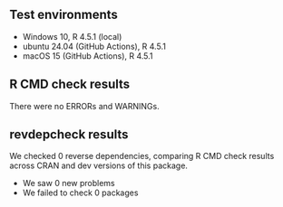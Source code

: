 ## Test environments
* Windows 10, R 4.5.1 (local)
* ubuntu 24.04 (GitHub Actions), R 4.5.1
* macOS 15 (GitHub Actions), R 4.5.1

## R CMD check results
There were no ERRORs and WARNINGs.

## revdepcheck results

We checked 0 reverse dependencies, comparing R CMD check results across CRAN and dev versions of this package.

* We saw 0 new problems
* We failed to check 0 packages
